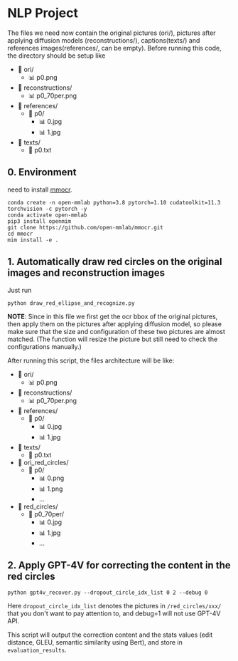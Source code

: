 <!--  -->
# NLP Project


The files we need now contain the original pictures (ori/), pictures after applying diffusion models (reconstructions/), captions(texts/) and references images(references/, can be empty). Before running this code, the directory should be setup like
- 📂 ori/
  - 📊 p0.png
- 📂 reconstructions/
  - 📊 p0_70per.png
- 📂 references/
  - 📂 p0/
    - 📊 0.jpg
    - 📊 1.jpg
- 📂 texts/
  - 📄 p0.txt

## 0. Environment

need to install [mmocr](https://github.com/open-mmlab/mmocr).

```
conda create -n open-mmlab python=3.8 pytorch=1.10 cudatoolkit=11.3 torchvision -c pytorch -y
conda activate open-mmlab
pip3 install openmim
git clone https://github.com/open-mmlab/mmocr.git
cd mmocr
mim install -e .
```

## 1. Automatically draw red circles on the original images and reconstruction images

Just run 
```
python draw_red_ellipse_and_recognize.py
```
**NOTE**: Since in this file we first get the ocr bbox of the original pictures, then apply them on the pictures after applying diffusion model, so please make sure that the size and configuration of these two pictures are almost matched. (The function will resize the picture but still need to check the configurations manually.)

After running this script, the files architecture will be like:

- 📂 ori/
  - 📊 p0.png
- 📂 reconstructions/
  - 📊 p0_70per.png
- 📂 references/
  - 📂 p0/
    - 📊 0.jpg
    - 📊 1.jpg
- 📂 texts/
  - 📄 p0.txt
- 📂 ori_red_circles/
  - 📂 p0/
    - 📊 0.png
    - 📊 1.png
    - ...
- 📂 red_circles/
  - 📂 p0_70per/
    - 📊 0.jpg
    - 📊 1.jpg
    - ...

## 2. Apply GPT-4V for correcting the content in the red circles

```
python gpt4v_recover.py --dropout_circle_idx_list 0 2 --debug 0
```
Here `dropout_circle_idx_list` denotes the pictures in `/red_circles/xxx/` that you don't want to pay attention to, and debug=1 will not use GPT-4V API.

This script will output the correction content and the stats values (edit distance, GLEU, semantic similarity using Bert), and store in `evaluation_results`.
